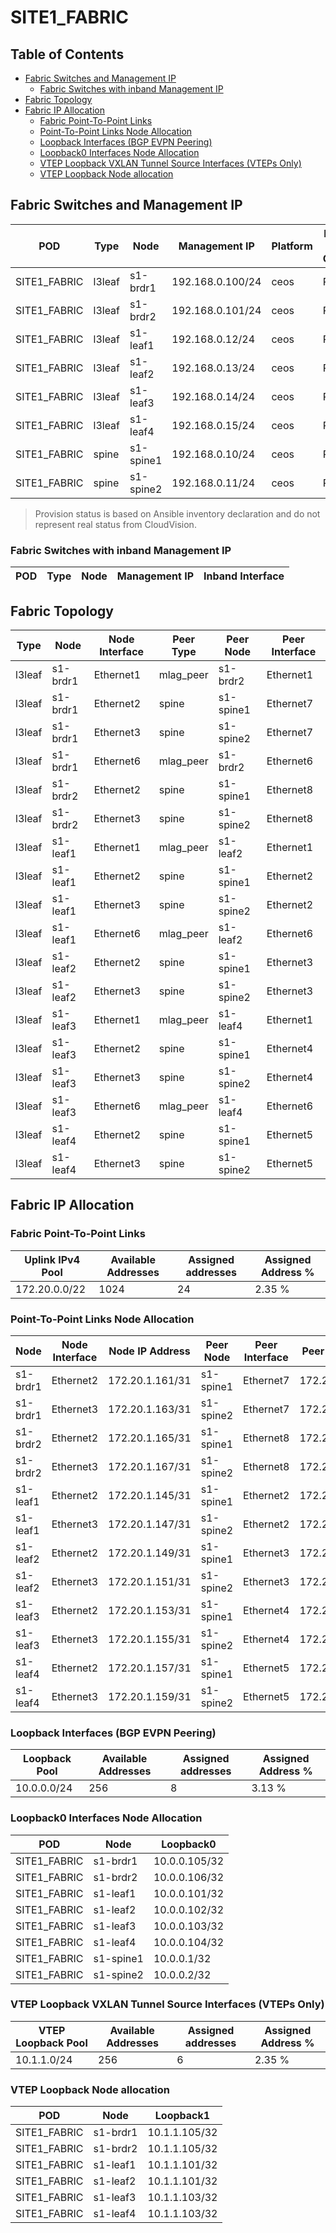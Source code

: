 # SITE1_FABRIC

## Table of Contents

- [Fabric Switches and Management IP](#fabric-switches-and-management-ip)
  - [Fabric Switches with inband Management IP](#fabric-switches-with-inband-management-ip)
- [Fabric Topology](#fabric-topology)
- [Fabric IP Allocation](#fabric-ip-allocation)
  - [Fabric Point-To-Point Links](#fabric-point-to-point-links)
  - [Point-To-Point Links Node Allocation](#point-to-point-links-node-allocation)
  - [Loopback Interfaces (BGP EVPN Peering)](#loopback-interfaces-bgp-evpn-peering)
  - [Loopback0 Interfaces Node Allocation](#loopback0-interfaces-node-allocation)
  - [VTEP Loopback VXLAN Tunnel Source Interfaces (VTEPs Only)](#vtep-loopback-vxlan-tunnel-source-interfaces-vteps-only)
  - [VTEP Loopback Node allocation](#vtep-loopback-node-allocation)

## Fabric Switches and Management IP

| POD | Type | Node | Management IP | Platform | Provisioned in CloudVision | Serial Number |
| --- | ---- | ---- | ------------- | -------- | -------------------------- | ------------- |
| SITE1_FABRIC | l3leaf | s1-brdr1 | 192.168.0.100/24 | ceos | Provisioned | - |
| SITE1_FABRIC | l3leaf | s1-brdr2 | 192.168.0.101/24 | ceos | Provisioned | - |
| SITE1_FABRIC | l3leaf | s1-leaf1 | 192.168.0.12/24 | ceos | Provisioned | - |
| SITE1_FABRIC | l3leaf | s1-leaf2 | 192.168.0.13/24 | ceos | Provisioned | - |
| SITE1_FABRIC | l3leaf | s1-leaf3 | 192.168.0.14/24 | ceos | Provisioned | - |
| SITE1_FABRIC | l3leaf | s1-leaf4 | 192.168.0.15/24 | ceos | Provisioned | - |
| SITE1_FABRIC | spine | s1-spine1 | 192.168.0.10/24 | ceos | Provisioned | - |
| SITE1_FABRIC | spine | s1-spine2 | 192.168.0.11/24 | ceos | Provisioned | - |

> Provision status is based on Ansible inventory declaration and do not represent real status from CloudVision.

### Fabric Switches with inband Management IP

| POD | Type | Node | Management IP | Inband Interface |
| --- | ---- | ---- | ------------- | ---------------- |

## Fabric Topology

| Type | Node | Node Interface | Peer Type | Peer Node | Peer Interface |
| ---- | ---- | -------------- | --------- | ----------| -------------- |
| l3leaf | s1-brdr1 | Ethernet1 | mlag_peer | s1-brdr2 | Ethernet1 |
| l3leaf | s1-brdr1 | Ethernet2 | spine | s1-spine1 | Ethernet7 |
| l3leaf | s1-brdr1 | Ethernet3 | spine | s1-spine2 | Ethernet7 |
| l3leaf | s1-brdr1 | Ethernet6 | mlag_peer | s1-brdr2 | Ethernet6 |
| l3leaf | s1-brdr2 | Ethernet2 | spine | s1-spine1 | Ethernet8 |
| l3leaf | s1-brdr2 | Ethernet3 | spine | s1-spine2 | Ethernet8 |
| l3leaf | s1-leaf1 | Ethernet1 | mlag_peer | s1-leaf2 | Ethernet1 |
| l3leaf | s1-leaf1 | Ethernet2 | spine | s1-spine1 | Ethernet2 |
| l3leaf | s1-leaf1 | Ethernet3 | spine | s1-spine2 | Ethernet2 |
| l3leaf | s1-leaf1 | Ethernet6 | mlag_peer | s1-leaf2 | Ethernet6 |
| l3leaf | s1-leaf2 | Ethernet2 | spine | s1-spine1 | Ethernet3 |
| l3leaf | s1-leaf2 | Ethernet3 | spine | s1-spine2 | Ethernet3 |
| l3leaf | s1-leaf3 | Ethernet1 | mlag_peer | s1-leaf4 | Ethernet1 |
| l3leaf | s1-leaf3 | Ethernet2 | spine | s1-spine1 | Ethernet4 |
| l3leaf | s1-leaf3 | Ethernet3 | spine | s1-spine2 | Ethernet4 |
| l3leaf | s1-leaf3 | Ethernet6 | mlag_peer | s1-leaf4 | Ethernet6 |
| l3leaf | s1-leaf4 | Ethernet2 | spine | s1-spine1 | Ethernet5 |
| l3leaf | s1-leaf4 | Ethernet3 | spine | s1-spine2 | Ethernet5 |

## Fabric IP Allocation

### Fabric Point-To-Point Links

| Uplink IPv4 Pool | Available Addresses | Assigned addresses | Assigned Address % |
| ---------------- | ------------------- | ------------------ | ------------------ |
| 172.20.0.0/22 | 1024 | 24 | 2.35 % |

### Point-To-Point Links Node Allocation

| Node | Node Interface | Node IP Address | Peer Node | Peer Interface | Peer IP Address |
| ---- | -------------- | --------------- | --------- | -------------- | --------------- |
| s1-brdr1 | Ethernet2 | 172.20.1.161/31 | s1-spine1 | Ethernet7 | 172.20.1.160/31 |
| s1-brdr1 | Ethernet3 | 172.20.1.163/31 | s1-spine2 | Ethernet7 | 172.20.1.162/31 |
| s1-brdr2 | Ethernet2 | 172.20.1.165/31 | s1-spine1 | Ethernet8 | 172.20.1.164/31 |
| s1-brdr2 | Ethernet3 | 172.20.1.167/31 | s1-spine2 | Ethernet8 | 172.20.1.166/31 |
| s1-leaf1 | Ethernet2 | 172.20.1.145/31 | s1-spine1 | Ethernet2 | 172.20.1.144/31 |
| s1-leaf1 | Ethernet3 | 172.20.1.147/31 | s1-spine2 | Ethernet2 | 172.20.1.146/31 |
| s1-leaf2 | Ethernet2 | 172.20.1.149/31 | s1-spine1 | Ethernet3 | 172.20.1.148/31 |
| s1-leaf2 | Ethernet3 | 172.20.1.151/31 | s1-spine2 | Ethernet3 | 172.20.1.150/31 |
| s1-leaf3 | Ethernet2 | 172.20.1.153/31 | s1-spine1 | Ethernet4 | 172.20.1.152/31 |
| s1-leaf3 | Ethernet3 | 172.20.1.155/31 | s1-spine2 | Ethernet4 | 172.20.1.154/31 |
| s1-leaf4 | Ethernet2 | 172.20.1.157/31 | s1-spine1 | Ethernet5 | 172.20.1.156/31 |
| s1-leaf4 | Ethernet3 | 172.20.1.159/31 | s1-spine2 | Ethernet5 | 172.20.1.158/31 |

### Loopback Interfaces (BGP EVPN Peering)

| Loopback Pool | Available Addresses | Assigned addresses | Assigned Address % |
| ------------- | ------------------- | ------------------ | ------------------ |
| 10.0.0.0/24 | 256 | 8 | 3.13 % |

### Loopback0 Interfaces Node Allocation

| POD | Node | Loopback0 |
| --- | ---- | --------- |
| SITE1_FABRIC | s1-brdr1 | 10.0.0.105/32 |
| SITE1_FABRIC | s1-brdr2 | 10.0.0.106/32 |
| SITE1_FABRIC | s1-leaf1 | 10.0.0.101/32 |
| SITE1_FABRIC | s1-leaf2 | 10.0.0.102/32 |
| SITE1_FABRIC | s1-leaf3 | 10.0.0.103/32 |
| SITE1_FABRIC | s1-leaf4 | 10.0.0.104/32 |
| SITE1_FABRIC | s1-spine1 | 10.0.0.1/32 |
| SITE1_FABRIC | s1-spine2 | 10.0.0.2/32 |

### VTEP Loopback VXLAN Tunnel Source Interfaces (VTEPs Only)

| VTEP Loopback Pool | Available Addresses | Assigned addresses | Assigned Address % |
| --------------------- | ------------------- | ------------------ | ------------------ |
| 10.1.1.0/24 | 256 | 6 | 2.35 % |

### VTEP Loopback Node allocation

| POD | Node | Loopback1 |
| --- | ---- | --------- |
| SITE1_FABRIC | s1-brdr1 | 10.1.1.105/32 |
| SITE1_FABRIC | s1-brdr2 | 10.1.1.105/32 |
| SITE1_FABRIC | s1-leaf1 | 10.1.1.101/32 |
| SITE1_FABRIC | s1-leaf2 | 10.1.1.101/32 |
| SITE1_FABRIC | s1-leaf3 | 10.1.1.103/32 |
| SITE1_FABRIC | s1-leaf4 | 10.1.1.103/32 |

